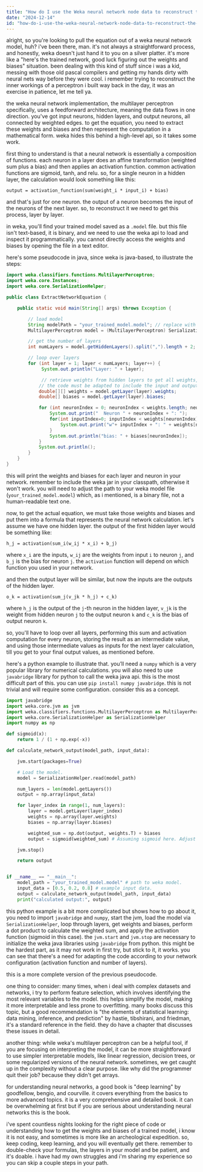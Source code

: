 ```yaml
---
title: "How do I use the Weka neural network node data to reconstruct the equation?"
date: "2024-12-14"
id: "how-do-i-use-the-weka-neural-network-node-data-to-reconstruct-the-equation"
---
```


alright, so you're looking to pull the equation out of a weka neural network model, huh? i've been there, man. it's not always a straightforward process, and honestly, weka doesn't just hand it to you on a silver platter. it's more like a "here's the trained network, good luck figuring out the weights and biases" situation. been dealing with this kind of stuff since i was a kid, messing with those old pascal compilers and getting my hands dirty with neural nets way before they were cool. i remember trying to reconstruct the inner workings of a perceptron i built way back in the day, it was an exercise in patience, let me tell ya.

the weka neural network implementation, the multilayer perceptron specifically, uses a feedforward architecture, meaning the data flows in one direction. you've got input neurons, hidden layers, and output neurons, all connected by weighted edges. to get the equation, you need to extract these weights and biases and then represent the computation in a mathematical form. weka hides this behind a high-level api, so it takes some work.

first thing to understand is that a neural network is essentially a composition of functions. each neuron in a layer does an affine transformation (weighted sum plus a bias) and then applies an activation function. common activation functions are sigmoid, tanh, and relu. so, for a single neuron in a hidden layer, the calculation would look something like this:

`output = activation_function(sum(weight_i * input_i) + bias)`

and that's just for one neuron. the output of a neuron becomes the input of the neurons of the next layer. so, to reconstruct it we need to get this process, layer by layer.

in weka, you'll find your trained model saved as a `.model` file. but this file isn't text-based, it is binary, and we need to use the weka api to load and inspect it programmatically. you cannot directly access the weights and biases by opening the file in a text editor.

here's some pseudocode in java, since weka is java-based, to illustrate the steps:

```java
import weka.classifiers.functions.MultilayerPerceptron;
import weka.core.Instances;
import weka.core.SerializationHelper;

public class ExtractNetworkEquation {

    public static void main(String[] args) throws Exception {

        // load model
        String modelPath = "your_trained_model.model"; // replace with the path to your model
        MultilayerPerceptron model = (MultilayerPerceptron) SerializationHelper.read(modelPath);

        // get the number of layers
        int numLayers = model.getHiddenLayers().split(",").length + 2; // input and output + hidden

        // loop over layers
        for (int layer = 1; layer < numLayers; layer++) {
             System.out.println("Layer: " + layer);

             // retrieve weights from hidden layers to get all weights,
            // the code must be adapted to include the input and output layers as well.
            double[][] weights = model.getLayer(layer).weights;
            double[] biases = model.getLayer(layer).biases;

            for (int neuronIndex = 0; neuronIndex < weights.length; neuronIndex++) {
                System.out.print("  Neuron " + neuronIndex + ": ");
                for(int inputIndex=0; inputIndex < weights[neuronIndex].length; inputIndex++) {
                    System.out.print("w"+ inputIndex + ": " + weights[neuronIndex][inputIndex] + ", ");
                }
                System.out.println("bias: " + biases[neuronIndex]);
            }
            System.out.println();
        }
    }
}
```

this will print the weights and biases for each layer and neuron in your network. remember to include the weka jar in your classpath, otherwise it won't work. you will need to adjust the path to your weka model file (`your_trained_model.model`) which, as i mentioned, is a binary file, not a human-readable text one.

now, to get the actual equation, we must take those weights and biases and put them into a formula that represents the neural network calculation. let's assume we have one hidden layer. the output of the first hidden layer would be something like:

`h_j = activation(sum_i(w_ij * x_i) + b_j)`

where `x_i` are the inputs, `w_ij` are the weights from input `i` to neuron `j`, and `b_j` is the bias for neuron `j`. the `activation` function will depend on which function you used in your network.

and then the output layer will be similar, but now the inputs are the outputs of the hidden layer.

`o_k = activation(sum_j(v_jk * h_j) + c_k)`

where `h_j` is the output of the `j`-th neuron in the hidden layer, `v_jk` is the weight from hidden neuron `j` to the output neuron `k` and `c_k` is the bias of output neuron `k`.

so, you'll have to loop over all layers, performing this sum and activation computation for every neuron, storing the result as an intermediate value, and using those intermediate values as inputs for the next layer calculation, till you get to your final output values, as mentioned before.

here's a python example to illustrate that. you’ll need a `numpy` which is a very popular library for numerical calculations. you will also need to use `javabridge` library for python to call the weka java api. this is the most difficult part of this. you can use `pip install numpy javabridge`. this is not trivial and will require some configuration. consider this as a concept.

```python
import javabridge
import weka.core.jvm as jvm
import weka.classifiers.functions.MultilayerPerceptron as MultilayerPerceptron
import weka.core.SerializationHelper as SerializationHelper
import numpy as np

def sigmoid(x):
    return 1 / (1 + np.exp(-x))

def calculate_network_output(model_path, input_data):

    jvm.start(packages=True)

    # Load the model.
    model = SerializationHelper.read(model_path)

    num_layers = len(model.getLayers())
    output = np.array(input_data)

    for layer_index in range(1, num_layers):
        layer = model.getLayer(layer_index)
        weights = np.array(layer.weights)
        biases = np.array(layer.biases)

        weighted_sum = np.dot(output, weights.T) + biases
        output = sigmoid(weighted_sum) # Assuming sigmoid here. Adjust as needed

    jvm.stop()

    return output


if __name__ == "__main__":
    model_path = "your_trained_model.model" # path to weka model.
    input_data = [0.5, 0.2, 0.8] # example input data.
    output = calculate_network_output(model_path, input_data)
    print("calculated output:", output)
```
this python example is a bit more complicated but shows how to go about it, you need to import `javabridge` and `numpy`, start the jvm, load the model via `SerializationHelper`, loop through layers, get weights and biases, perform a dot product to calculate the weighted sum, and apply the activation function (sigmoid in this case). the `jvm.start` and `jvm.stop` are necessary to initialize the weka java libraries using `javabridge` from python. this might be the hardest part, as it may not work in first try, but stick to it, it works. you can see that there's a need for adapting the code according to your network configuration (activation function and number of layers).

this is a more complete version of the previous pseudocode.

one thing to consider: many times, when i deal with complex datasets and networks, i try to perform feature selection, which involves identifying the most relevant variables to the model. this helps simplify the model, making it more interpretable and less prone to overfitting. many books discuss this topic, but a good recommendation is "the elements of statistical learning: data mining, inference, and prediction" by hastie, tibshirani, and friedman, it's a standard reference in the field. they do have a chapter that discusses these issues in detail.

another thing: while weka's multilayer perceptron can be a helpful tool, if you are focusing on interpreting the model, it can be more straightforward to use simpler interpretable models, like linear regression, decision trees, or some regularized versions of the neural network. sometimes, we get caught up in the complexity without a clear purpose. like why did the programmer quit their job? because they didn't get arrays.

for understanding neural networks, a good book is "deep learning" by goodfellow, bengio, and courville. it covers everything from the basics to more advanced topics. it is a very comprehensive and detailed book. it can be overwhelming at first but if you are serious about understanding neural networks this is the book.

i've spent countless nights looking for the right piece of code or understanding how to get the weights and biases of a trained model, i know it is not easy, and sometimes is more like an archeological expedition. so, keep coding, keep learning, and you will eventually get there. remember to double-check your formulas, the layers in your model and be patient, and it's doable. i have had my own struggles and i'm sharing my experience so you can skip a couple steps in your path.
